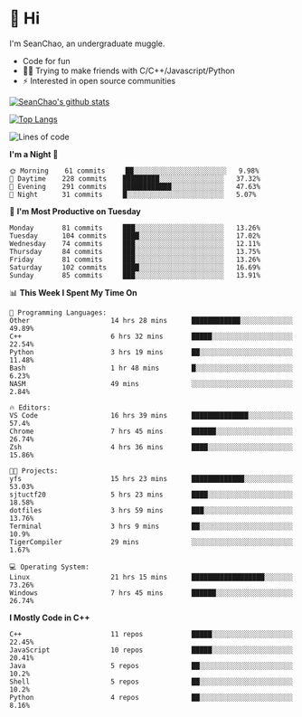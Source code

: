 # 👋 Hi
I'm SeanChao, an undergraduate muggle.

- Code for fun
- 👨‍💻 Trying to make friends with C/C++/Javascript/Python
- ⚡ Interested in open source communities

[![SeanChao's github stats](https://i-github-readme-stats.vercel.app/api?username=seanchao&show_icons=true)](https://github.com/anuraghazra/github-readme-stats)

[![Top Langs](https://i-github-readme-stats.vercel.app/api/top-langs/?username=seanchao&layout=compact)](https://github.com/anuraghazra/github-readme-stats)

<!--START_SECTION:waka-->
![Lines of code](https://img.shields.io/badge/From%20Hello%20World%20I%27ve%20Written-2.0%20million%20lines%20of%20code-blue)

**I'm a Night 🦉** 

```text
🌞 Morning    61 commits     ██░░░░░░░░░░░░░░░░░░░░░░░   9.98% 
🌆 Daytime    228 commits    █████████░░░░░░░░░░░░░░░░   37.32% 
🌃 Evening    291 commits    ████████████░░░░░░░░░░░░░   47.63% 
🌙 Night      31 commits     █░░░░░░░░░░░░░░░░░░░░░░░░   5.07%

```
📅 **I'm Most Productive on Tuesday** 

```text
Monday       81 commits     ███░░░░░░░░░░░░░░░░░░░░░░   13.26% 
Tuesday      104 commits    ████░░░░░░░░░░░░░░░░░░░░░   17.02% 
Wednesday    74 commits     ███░░░░░░░░░░░░░░░░░░░░░░   12.11% 
Thursday     84 commits     ███░░░░░░░░░░░░░░░░░░░░░░   13.75% 
Friday       81 commits     ███░░░░░░░░░░░░░░░░░░░░░░   13.26% 
Saturday     102 commits    ████░░░░░░░░░░░░░░░░░░░░░   16.69% 
Sunday       85 commits     ███░░░░░░░░░░░░░░░░░░░░░░   13.91%

```


📊 **This Week I Spent My Time On** 

```text
💬 Programming Languages: 
Other                    14 hrs 28 mins      ████████████░░░░░░░░░░░░░   49.89% 
C++                      6 hrs 32 mins       █████░░░░░░░░░░░░░░░░░░░░   22.54% 
Python                   3 hrs 19 mins       ██░░░░░░░░░░░░░░░░░░░░░░░   11.48% 
Bash                     1 hr 48 mins        █░░░░░░░░░░░░░░░░░░░░░░░░   6.23% 
NASM                     49 mins             ░░░░░░░░░░░░░░░░░░░░░░░░░   2.84%

🔥 Editors: 
VS Code                  16 hrs 39 mins      ██████████████░░░░░░░░░░░   57.4% 
Chrome                   7 hrs 45 mins       ██████░░░░░░░░░░░░░░░░░░░   26.74% 
Zsh                      4 hrs 36 mins       ████░░░░░░░░░░░░░░░░░░░░░   15.86%

🐱‍💻 Projects: 
yfs                      15 hrs 23 mins      █████████████░░░░░░░░░░░░   53.03% 
sjtuctf20                5 hrs 23 mins       ████░░░░░░░░░░░░░░░░░░░░░   18.58% 
dotfiles                 3 hrs 59 mins       ███░░░░░░░░░░░░░░░░░░░░░░   13.76% 
Terminal                 3 hrs 9 mins        ██░░░░░░░░░░░░░░░░░░░░░░░   10.9% 
TigerCompiler            29 mins             ░░░░░░░░░░░░░░░░░░░░░░░░░   1.67%

💻 Operating System: 
Linux                    21 hrs 15 mins      ██████████████████░░░░░░░   73.26% 
Windows                  7 hrs 45 mins       ██████░░░░░░░░░░░░░░░░░░░   26.74%

```

**I Mostly Code in C++** 

```text
C++                      11 repos            █████░░░░░░░░░░░░░░░░░░░░   22.45% 
JavaScript               10 repos            █████░░░░░░░░░░░░░░░░░░░░   20.41% 
Java                     5 repos             ██░░░░░░░░░░░░░░░░░░░░░░░   10.2% 
Shell                    5 repos             ██░░░░░░░░░░░░░░░░░░░░░░░   10.2% 
Python                   4 repos             ██░░░░░░░░░░░░░░░░░░░░░░░   8.16%

```



<!--END_SECTION:waka-->
